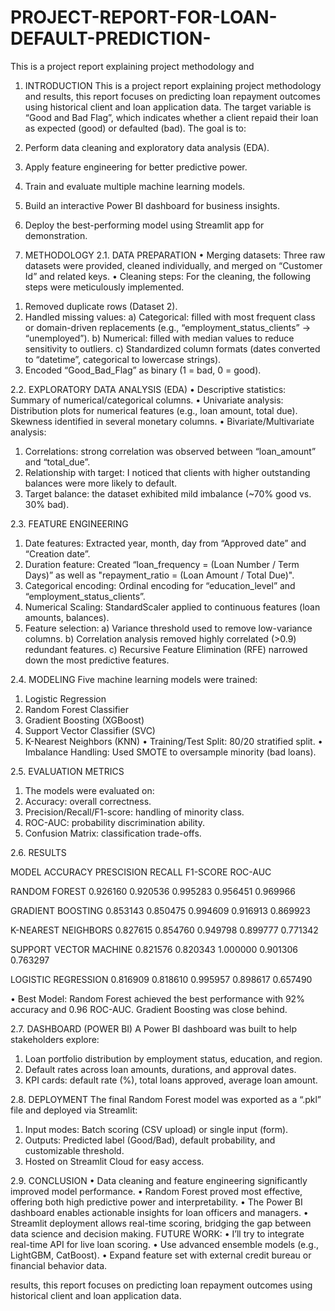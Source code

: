 # PROJECT-REPORT-FOR-LOAN-DEFAULT-PREDICTION-
This is a project report explaining project methodology and
1. INTRODUCTION
This is a project report explaining project methodology and results, this report focuses on predicting loan repayment outcomes using historical client and loan application data. The target variable is “Good and Bad Flag”, which indicates whether a client repaid their loan as expected (good) or defaulted (bad).
The goal is to:
1. Perform data cleaning and exploratory data analysis (EDA).
2. Apply feature engineering for better predictive power.
3. Train and evaluate multiple machine learning models.
4. Build an interactive Power BI dashboard for business insights.
5. Deploy the best-performing model using Streamlit app for demonstration.

2. METHODOLOGY
2.1. DATA PREPARATION
•	Merging datasets: Three raw datasets were provided, cleaned individually, and merged on “Customer Id” and related keys.
•	Cleaning steps: For the cleaning, the following steps were meticulously implemented.
1)	Removed duplicate rows (Dataset 2).
2)	Handled missing values:
a)	Categorical: filled with most frequent class or domain-driven replacements (e.g., “employment_status_clients” → “unemployed”).
b)	Numerical: filled with median values to reduce sensitivity to outliers.
c)	Standardized column formats (dates converted to “datetime”, categorical to lowercase strings).
3)	Encoded “Good_Bad_Flag” as binary (1 = bad, 0 = good).

2.2. EXPLORATORY DATA ANALYSIS (EDA)
•	Descriptive statistics: Summary of numerical/categorical columns.
•	Univariate analysis: Distribution plots for numerical features (e.g., loan amount, total due). Skewness identified in several monetary columns.
•	Bivariate/Multivariate analysis:
1)	Correlations: strong correlation was observed between “loan_amount” and “total_due”.
2)	Relationship with target: I noticed that clients with higher outstanding balances were more likely to default.
3)	Target balance: the dataset exhibited mild imbalance (\~70% good vs. 30% bad).

2.3. FEATURE ENGINEERING
1) Date features: Extracted year, month, day from “Approved date” and “Creation date”.
2) Duration feature: Created “loan_frequency = (Loan Number / Term Days)” as well as "repayment_ratio = (Loan Amount / Total Due)".
3) Categorical encoding:	Ordinal encoding for “education_level” and “employment_status_clients”.
4) Numerical Scaling: StandardScaler applied to continuous features (loan amounts, balances).
5)	Feature selection:
a)	Variance threshold used to remove low-variance columns.
b)	Correlation analysis removed highly correlated (>0.9) redundant features.
c)	Recursive Feature Elimination (RFE) narrowed down the most predictive features.


2.4. MODELING
Five machine learning models were trained:
1)	Logistic Regression
2)	Random Forest Classifier
3)	Gradient Boosting (XGBoost)
4)	Support Vector Classifier (SVC)
5)	K-Nearest Neighbors (KNN)
•	Training/Test Split: 80/20 stratified split.
•	Imbalance Handling: Used SMOTE to oversample minority (bad loans).

2.5. EVALUATION METRICS
1)	The models were evaluated on:
2)	Accuracy: overall correctness.
3)	Precision/Recall/F1-score: handling of minority class.
4)	ROC-AUC: probability discrimination ability.
5)	Confusion Matrix: classification trade-offs.

 2.6. RESULTS

MODEL	ACCURACY	PRESCISION	RECALL	F1-SCORE	ROC-AUC

RANDOM FOREST	0.926160	0.920536	0.995283	0.956451	0.969966

GRADIENT BOOSTING	0.853143	0.850475	0.994609	0.916913	0.869923

K-NEAREST NEIGHBORS	0.827615	0.854760	0.949798	0.899777	0.771342

SUPPORT VECTOR MACHINE	0.821576	0.820343	1.000000	0.901306	0.763297

LOGISTIC REGRESSION	0.816909	0.818610	0.995957	0.898617	0.657490


•	Best Model: Random Forest achieved the best performance with 92% accuracy and 0.96 ROC-AUC. Gradient Boosting was close behind.

2.7. DASHBOARD (POWER BI)
A Power BI dashboard was built to help stakeholders explore:
1)	Loan portfolio distribution by employment status, education, and region.
2)	Default rates across loan amounts, durations, and approval dates.
3)	KPI cards: default rate (%), total loans approved, average loan amount.

2.8. DEPLOYMENT
The final Random Forest model was exported as a “.pkl” file and deployed via Streamlit:
1)	Input modes: Batch scoring (CSV upload) or single input (form).
2)	Outputs: Predicted label (Good/Bad), default probability, and customizable threshold.
3)	Hosted on Streamlit Cloud for easy access.

2.9. CONCLUSION
•	Data cleaning and feature engineering significantly improved model performance.
•	Random Forest proved most effective, offering both high predictive power and interpretability.
•	The Power BI dashboard enables actionable insights for loan officers and managers.
•	Streamlit deployment allows real-time scoring, bridging the gap between data science and decision making.
FUTURE WORK:
•	I’ll try to integrate real-time API for live loan scoring.
•	Use advanced ensemble models (e.g., LightGBM, CatBoost).
•	Expand feature set with external credit bureau or financial behavior data.

 results, this report focuses on predicting loan repayment outcomes using historical client and loan application data. 
